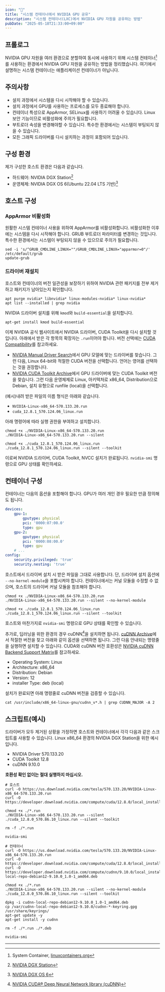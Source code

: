 ```yaml
---
icon: "🐧"
title: "시스템 컨테이너에서 NVIDIA GPU 공유"
description: "시스템 컨테이너(LXC)에서 NVIDIA GPU 자원을 공유하는 방법"
pubDate: "2025-05-18T21:33:00+09:00"
---
```


## 프롤로그
NVIDIA GPU 자원을 여러 환경으로 분할하여 동시에 사용하기 위해 시스템 컨테이너[^LXC]를 사용하는 환경에서 NVIDIA GPU 자원을 공유하는 방법을 정리했습니다. 
여기에서 설명하는 시스템 컨테이너는 애플리케이션 컨테이너가 아닙니다.

## 주의사항
* 설치 과정에서 시스템을 다시 시작해야 할 수 있습니다.
* 설치 과정에서 GPU를 사용하는 프로세스를 모두 종료해야 합니다.
* 컨테이너 특성으로 AppArmor, SELinux를 사용하기 어려울 수 있습니다. Linux 보안 기능이므로 비활성화에 주의가 필요합니다.
* 부트로더 속성을 변경해야할 수 있습니다. 특수한 환경에서는 시스템이 부팅되지 않을 수 있습니다.
* 모든 그래픽 드라이버를 다시 설치하는 과정이 포함되어 있습니다.

## 구성 환경
제가 구성한 호스트 환경은 다음과 같습니다.
* 하드웨어: NVIDIA DGX Station[^DGX]
* 운영체제: NVIDIA DGX OS 6(Ubuntu 22.04 LTS 기반)[^DGX-OS]

## 호스트 구성
### AppArmor 비활성화
원활한 시스템 컨테이너 사용을 위하여 AppArmor를 비활성화합니다. 비활성화한 이후에는 시스템을 다시 시작해야 합니다. GRUB 부트로더 파라미터를 변경하는 것입니다. 특수한 환경에서는 시스템이 부팅되지 않을 수 있으므로 주의가 필요합니다.

```shell
sed -i 's/^GRUB_CMDLINE_LINUX=""/GRUB_CMDLINE_LINUX="apparmor=0"/' /etc/default/grub
update-grub
```

### 드라이버 재설치
호스트와 컨테이너의 버전 일관성을 보장하기 위하여 NVIDIA 관련 패키지를 전부 제거하고 패키지가 남아있는지 확인합니다.
```shell
apt purge nvidia* libnvidia* linux-modules-nvidia* linux-nvidia*
apt list --installed | grep nvidia
```

NVIDIA 드라이버 설치를 위해 `kmod`와 `build-essential`을 설치합니다.
```shell
apt-get install kmod build-essential
```

이제 NVIDIA 공식 웹사이트에서 NVIDIA 드라이버, CUDA Toolkit을 다시 설치할 것입니다. 아래에서 받은 각 항목의 확장자는 `.run`이어야 합니다. 버전 선택에는 [CUDA Compatibility](https://docs.nvidia.com/deploy/cuda-compatibility/)를 참고하세요.
* [NVIDIA Manual Driver Search](https://www.nvidia.com/en-us/drivers/)에서 GPU 모델에 맞는 드라이버를 찾습니다. 그런 다음, Linux 64-bit와 적절한 CUDA 버전을 선택합니다. 언어는 영어를 선택하는 것을 권장합니다.
* [NVIDIA CUDA Toolkit Archive](https://developer.nvidia.com/cuda-toolkit-archive)에서 GPU 드라이버에 맞는 CUDA Toolkit 버전을 찾습니다. 그런 다음 운영체제로 Linux, 아키텍처로 x86_64, Distribution으로 Debian, 설치 유형으로 runfile (local)을 선택합니다.

(예시)내려 받은 파일의 이름 형식은 아래와 같습니다.
* `NVIDIA-Linux-x86_64-570.133.20.run`
* `cuda_12.8.1_570.124.06_linux.run`

아래 명령어에 따라 실행 권한을 부여하고 설치합니다.
```shell
chmod +x ./NVIDIA-Linux-x86_64-570.133.20.run
./NVIDIA-Linux-x86_64-570.133.20.run --silent

chmod +x ./cuda_12.8.1_570.124.06_linux.run
./cuda_12.8.1_570.124.06_linux.run --silent --toolkit
```

이로써 NVIDIA 드라이버, CUDA Toolkit, NVCC 설치가 완료됩니다. `nvidia-smi` 명령으로 GPU 상태를 확인하세요.

## 컨테이너 구성
컨테이너는 다음의 옵션을 포함해야 합니다. GPU가 여러 개인 경우 필요한 만큼 정의해도 됩니다.
```yaml
devices:
    gpu-1:
        gputype: physical
        pci: '0000:07:00.0'
        type: gpu
    gpu-2:
        gputype: physical
        pci: '0000:08:00.0'
        type: gpu
    # ...
config:
    security.privileged: 'true'
    security.nesting: 'true'
```

호스트에서 드라이버 설치 시 받은 파일을 그대로 사용합니다. 단, 드라이버 설치 옵션에 `--no-kernel-module`을 포함시켜야 합니다. 컨테이너에서는 커널 모듈을 수정할 수 없으며, 호스트의 드라이버 커널 모듈을 참조해야 합니다.
```shell
chmod +x ./NVIDIA-Linux-x86_64-570.133.20.run
./NVIDIA-Linux-x86_64-570.133.20.run --silent --no-kernel-module

chmod +x ./cuda_12.8.1_570.124.06_linux.run
./cuda_12.8.1_570.124.06_linux.run --silent --toolkit
```

호스트와 마찬가지로 `nvidia-smi` 명령으로 GPU 상태를 확인할 수 있습니다.

추가로, 딥러닝을 위한 환경의 경우 cuDNN[^cuDNN]을 설치하면 됩니다. [cuDNN Archive](https://developer.nvidia.com/cudnn-archive)에서 적절한 버전을 찾고 아래와 같이 옵션을 선택하면 됩니다. 그런 다음 안내되는 명령줄을 실행하면 설치할 수 있습니다. CUDA와 cuDNN 버전 호환성은 [NVIDIA cuDNN Backend Support Matrix](https://docs.nvidia.com/deeplearning/cudnn/backend/latest/reference/support-matrix.html)를 참고하세요.
* Operating System: Linux
* Architecture: x86_64
* Distribution: Debian
* Version: 12
* installer Type: deb (local)

설치가 완료되면 아래 명령줄로 cuDNN 버전을 검증할 수 있습니다.

```shell
cat /usr/include/x86_64-linux-gnu/cudnn_v*.h | grep CUDNN_MAJOR -A 2
```

## 스크립트(예시)
드라이버가 모두 제거된 상황을 가정하면 호스트와 컨테이너에서 각각 다음과 같은 스크립트를 사용할 수 있습니다. Linux x86_64 환경의 NVIDIA DGX Station을 위한 예시입니다.
* NVIDIA Driver 570.133.20
* CUDA Toolkit 12.8
* cuDNN 9.10.0

**호환성 확인 없이는 절대 실행하지 마십시오.**
```shell
# 호스트
curl -O https://us.download.nvidia.com/tesla/570.133.20/NVIDIA-Linux-x86_64-570.133.20.run
curl -O https://developer.download.nvidia.com/compute/cuda/12.8.0/local_installers/cuda_12.8.0_570.86.10_linux.run

chmod +x ./*.run
./NVIDIA-Linux-x86_64-570.133.20.run --silent
./cuda_12.8.0_570.86.10_linux.run --silent --toolkit

rm -f ./*.run

nvidia-smi
```
```shell
# 컨테이너
curl -O https://us.download.nvidia.com/tesla/570.133.20/NVIDIA-Linux-x86_64-570.133.20.run
curl -O https://developer.download.nvidia.com/compute/cuda/12.8.0/local_installers/cuda_12.8.0_570.86.10_linux.run
curl -O https://developer.download.nvidia.com/compute/cudnn/9.10.0/local_installers/cudnn-local-repo-debian12-9.10.0_1.0-1_amd64.deb

chmod +x ./*.run
./NVIDIA-Linux-x86_64-570.133.20.run --silent --no-kernel-module
./cuda_12.8.0_570.86.10_linux.run --silent --toolkit

dpkg -i cudnn-local-repo-debian12-9.10.0_1.0-1_amd64.deb
cp /var/cudnn-local-repo-debian12-9.10.0/cudnn-*-keyring.gpg /usr/share/keyrings/
apt-get update -y
apt-get install -y cudnn

rm -f ./*.run ./*.deb

nvidia-smi
```

---

[^LXC]: System Container, [linuxcontainers.org](https://linuxcontainers.org)
[^DGX]: [NVIDIA DGX Station](https://www.nvidia.com/en-us/products/workstations/dgx-station/)
[^DGX-OS]: [NVIDIA DGX OS 6](https://docs.nvidia.com/dgx/dgx-os-6-user-guide/index.html)
[^cuDNN]: [NVIDIA CUDA® Deep Neural Network library (cuDNN)](https://developer.nvidia.com/cudnn)
